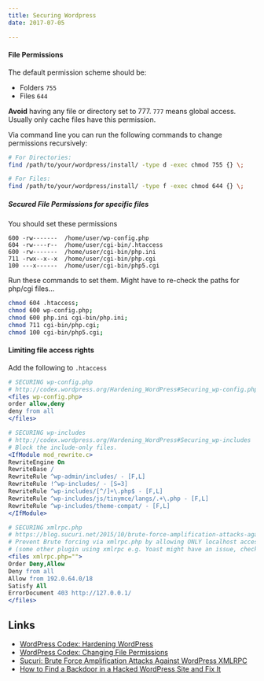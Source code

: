 ```yaml
---
title: Securing Wordpress
date: 2017-07-05

---
```


####  File Permissions


The default permission scheme should be:

- Folders `755`
- Files `644`

**Avoid** having any file or directory set to 777. `777` means global access. Usually only cache files have this permission.

Via command line you can run the following commands to change permissions recursively:

```bash
# For Directories:
find /path/to/your/wordpress/install/ -type d -exec chmod 755 {} \;

# For Files:
find /path/to/your/wordpress/install/ -type f -exec chmod 644 {} \;
```


##### Secured File Permissions for specific files

You should set these permissions

```
600 -rw-------  /home/user/wp-config.php
604 -rw----r--  /home/user/cgi-bin/.htaccess
600 -rw-------  /home/user/cgi-bin/php.ini
711 -rwx--x--x  /home/user/cgi-bin/php.cgi
100 ---x------  /home/user/cgi-bin/php5.cgi
```

Run these commands to set them. Might have to re-check the paths for php/cgi files...

```bash
chmod 604 .htaccess; 
chmod 600 wp-config.php;
chmod 600 php.ini cgi-bin/php.ini; 
chmod 711 cgi-bin/php.cgi;
chmod 100 cgi-bin/php5.cgi;

```

#### Limiting file access rights

Add the following to `.htaccess`

```apache
# SECURING wp-config.php
# http://codex.wordpress.org/Hardening_WordPress#Securing_wp-config.php
<files wp-config.php>
order allow,deny
deny from all
</files>

# SECURING wp-includes
# http://codex.wordpress.org/Hardening_WordPress#Securing_wp-includes
# Block the include-only files.
<IfModule mod_rewrite.c>
RewriteEngine On
RewriteBase /
RewriteRule ^wp-admin/includes/ - [F,L]
RewriteRule !^wp-includes/ - [S=3]
RewriteRule ^wp-includes/[^/]+\.php$ - [F,L]
RewriteRule ^wp-includes/js/tinymce/langs/.+\.php - [F,L]
RewriteRule ^wp-includes/theme-compat/ - [F,L]
</IfModule>

# SECURING xmlrpc.php
# https://blog.sucuri.net/2015/10/brute-force-amplification-attacks-against-wordpress-xmlrpc.html
# Prevent Brute forcing via xmlrpc.php by allowing ONLY localhost access xmlrpc.php 
# (some other plugin using xmlrpc e.g. Yoast might have an issue, check the log files, read up)
<files xmlrpc.php="">
Order Deny,Allow
Deny from all
Allow from 192.0.64.0/18
Satisfy All
ErrorDocument 403 http://127.0.0.1/
</files>
```


Links
---

- [WordPress Codex: Hardening WordPress](https://codex.wordpress.org/Hardening_WordPress)
- [WordPress Codex: Changing File Permissions](https://codex.wordpress.org/Changing_File_Permissions#.htaccess_permissions)
- [Sucuri: Brute Force Amplification Attacks Against WordPress XMLRPC](https://blog.sucuri.net/2015/10/brute-force-amplification-attacks-against-wordpress-xmlrpc.html)
- [How to Find a Backdoor in a Hacked WordPress Site and Fix It](http://www.wpbeginner.com/wp-tutorials/how-to-find-a-backdoor-in-a-hacked-wordpress-site-and-fix-it/)
